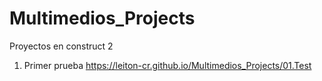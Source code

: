 # Multimedios_Projects
Proyectos en construct 2


01. Primer prueba
https://leiton-cr.github.io/Multimedios_Projects/01.Test